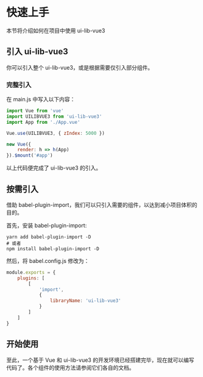 # 快速上手

本节将介绍如何在项目中使用 ui-lib-vue3

## 引入 ui-lib-vue3

你可以引入整个 ui-lib-vue3，或是根据需要仅引入部分组件。

### 完整引入

在 main.js 中写入以下内容：

```js
import Vue from 'vue'
import UILIBVUE3 from 'ui-lib-vue3'
import App from './App.vue'

Vue.use(UILIBVUE3, { zIndex: 5000 })

new Vue({
    render: h => h(App)
}).$mount('#app')
```

以上代码便完成了 ui-lib-vue3 的引入。

## 按需引入

借助 babel-plugin-import，我们可以只引入需要的组件，以达到减小项目体积的目的。

首先，安装 babel-plugin-import:

```shell
yarn add babel-plugin-import -D
# 或者
npm install babel-plugin-import -D
```

然后，将 babel.config.js 修改为：

```js
module.exports = {
    plugins: [
        [
            'import',
            {
                libraryName: 'ui-lib-vue3'
            }
        ]
    ]
}
```

## 开始使用

至此，一个基于 Vue 和 ui-lib-vue3 的开发环境已经搭建完毕，现在就可以编写代码了。各个组件的使用方法请参阅它们各自的文档。
